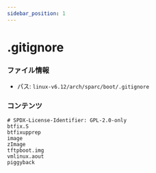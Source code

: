 ```yaml
---
sidebar_position: 1
---
```

# .gitignore

### ファイル情報

- パス: `linux-v6.12/arch/sparc/boot/.gitignore`

### コンテンツ

```gitignore
# SPDX-License-Identifier: GPL-2.0-only
btfix.S
btfixupprep
image
zImage
tftpboot.img
vmlinux.aout
piggyback


```

